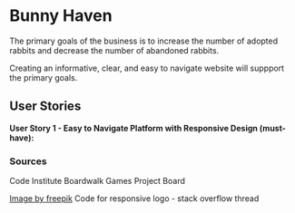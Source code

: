 
# Bunny Haven

The primary goals of the business is to increase the number of adopted rabbits and decrease the number of abandoned rabbits.

Creating an informative, clear, and easy to navigate website will suppport the primary goals.

## User Stories

**User Story 1 - Easy to Navigate Platform with Responsive Design (must-have):**


### Sources
Code Institute Boardwalk Games Project Board

<a href="https://www.freepik.com/free-vector/flat-design-bunny-outline-illustration_22375797.htm">Image by freepik</a>
Code for responsive logo - stack overflow thread



